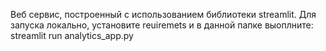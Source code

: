 Веб сервис, построенный с использованием библиотеки streamlit.
Для запуска локально, установите reuiremets и в данной папке выоплните:
streamlit run analytics_app.py
